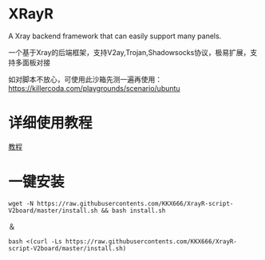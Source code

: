 # XRayR
A Xray backend framework that can easily support many panels.

一个基于Xray的后端框架，支持V2ay,Trojan,Shadowsocks协议，极易扩展，支持多面板对接

如对脚本不放心，可使用此沙箱先测一遍再使用：https://killercoda.com/playgrounds/scenario/ubuntu

# 详细使用教程

[教程](https://crackair.gitbook.io/xrayr-project/)

# 一键安装

```
wget -N https://raw.githubusercontents.com/KKX666/XrayR-script-V2board/master/install.sh && bash install.sh
```

＆
```
bash <(curl -Ls https://raw.githubusercontents.com/KKX666/XrayR-script-V2board/master/install.sh)
```
